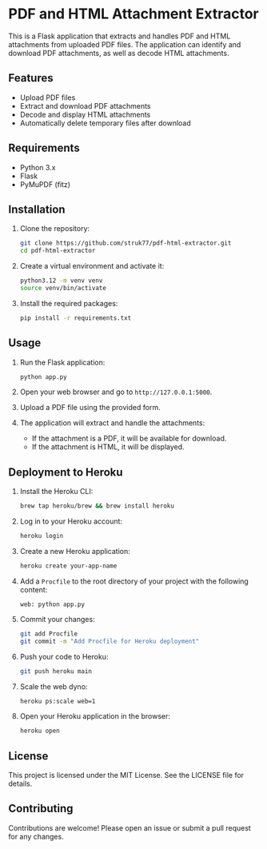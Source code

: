 # PDF and HTML Attachment Extractor

This is a Flask application that extracts and handles PDF and HTML attachments from uploaded PDF files. The application can identify and download PDF attachments, as well as decode HTML attachments.

## Features

- Upload PDF files
- Extract and download PDF attachments
- Decode and display HTML attachments
- Automatically delete temporary files after download

## Requirements

- Python 3.x
- Flask
- PyMuPDF (fitz)

## Installation

1. Clone the repository:

    ```sh
    git clone https://github.com/struk77/pdf-html-extractor.git
    cd pdf-html-extractor
    ```

2. Create a virtual environment and activate it:

    ```sh
    python3.12 -m venv venv
    source venv/bin/activate
    ```

3. Install the required packages:

    ```sh
    pip install -r requirements.txt
    ```

## Usage

1. Run the Flask application:

    ```sh
    python app.py
    ```

2. Open your web browser and go to `http://127.0.0.1:5000`.

3. Upload a PDF file using the provided form.

4. The application will extract and handle the attachments:
    - If the attachment is a PDF, it will be available for download.
    - If the attachment is HTML, it will be displayed.

## Deployment to Heroku

1. Install the Heroku CLI:

    ```sh
    brew tap heroku/brew && brew install heroku
    ```

2. Log in to your Heroku account:

    ```sh
    heroku login
    ```

3. Create a new Heroku application:

    ```sh
    heroku create your-app-name
    ```

4. Add a `Procfile` to the root directory of your project with the following content:

    ```plaintext
    web: python app.py
    ```

5. Commit your changes:

    ```sh
    git add Procfile
    git commit -m "Add Procfile for Heroku deployment"
    ```

6. Push your code to Heroku:

    ```sh
    git push heroku main
    ```

7. Scale the web dyno:

    ```sh
    heroku ps:scale web=1
    ```

8. Open your Heroku application in the browser:

    ```sh
    heroku open
    ```

## License

This project is licensed under the MIT License. See the LICENSE file for details.

## Contributing

Contributions are welcome! Please open an issue or submit a pull request for any changes.

